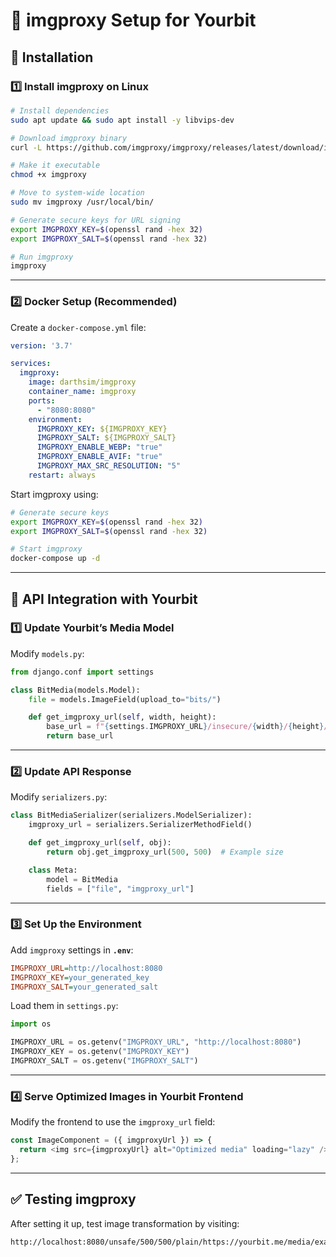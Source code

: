 # 🚀 imgproxy Setup for Yourbit

## 📌 Installation

### 1️⃣ Install imgproxy on Linux
```sh
# Install dependencies
sudo apt update && sudo apt install -y libvips-dev

# Download imgproxy binary
curl -L https://github.com/imgproxy/imgproxy/releases/latest/download/imgproxy-linux-amd64 -o imgproxy

# Make it executable
chmod +x imgproxy

# Move to system-wide location
sudo mv imgproxy /usr/local/bin/

# Generate secure keys for URL signing
export IMGPROXY_KEY=$(openssl rand -hex 32)
export IMGPROXY_SALT=$(openssl rand -hex 32)

# Run imgproxy
imgproxy
```

---

### 2️⃣ Docker Setup (Recommended)
Create a `docker-compose.yml` file:
```yaml
version: '3.7'

services:
  imgproxy:
    image: darthsim/imgproxy
    container_name: imgproxy
    ports:
      - "8080:8080"
    environment:
      IMGPROXY_KEY: ${IMGPROXY_KEY}
      IMGPROXY_SALT: ${IMGPROXY_SALT}
      IMGPROXY_ENABLE_WEBP: "true"
      IMGPROXY_ENABLE_AVIF: "true"
      IMGPROXY_MAX_SRC_RESOLUTION: "5"
    restart: always
```

Start imgproxy using:
```sh
# Generate secure keys
export IMGPROXY_KEY=$(openssl rand -hex 32)
export IMGPROXY_SALT=$(openssl rand -hex 32)

# Start imgproxy
docker-compose up -d
```

---

## 📡 API Integration with Yourbit

### 1️⃣ Update Yourbit’s Media Model
Modify `models.py`:
```python
from django.conf import settings

class BitMedia(models.Model):
    file = models.ImageField(upload_to="bits/")

    def get_imgproxy_url(self, width, height):
        base_url = f"{settings.IMGPROXY_URL}/insecure/{width}/{height}/plain/{self.file.url}"
        return base_url
```

---

### 2️⃣ Update API Response
Modify `serializers.py`:
```python
class BitMediaSerializer(serializers.ModelSerializer):
    imgproxy_url = serializers.SerializerMethodField()

    def get_imgproxy_url(self, obj):
        return obj.get_imgproxy_url(500, 500)  # Example size

    class Meta:
        model = BitMedia
        fields = ["file", "imgproxy_url"]
```

---

### 3️⃣ Set Up the Environment
Add `imgproxy` settings in **`.env`**:
```ini
IMGPROXY_URL=http://localhost:8080
IMGPROXY_KEY=your_generated_key
IMGPROXY_SALT=your_generated_salt
```
Load them in `settings.py`:
```python
import os

IMGPROXY_URL = os.getenv("IMGPROXY_URL", "http://localhost:8080")
IMGPROXY_KEY = os.getenv("IMGPROXY_KEY")
IMGPROXY_SALT = os.getenv("IMGPROXY_SALT")
```

---

### 4️⃣ Serve Optimized Images in Yourbit Frontend
Modify the frontend to use the `imgproxy_url` field:
```javascript
const ImageComponent = ({ imgproxyUrl }) => {
  return <img src={imgproxyUrl} alt="Optimized media" loading="lazy" />;
};
```

---

## ✅ Testing imgproxy
After setting it up, test image transformation by visiting:

```sh
http://localhost:8080/unsafe/500/500/plain/https://yourbit.me/media/example.jpg
